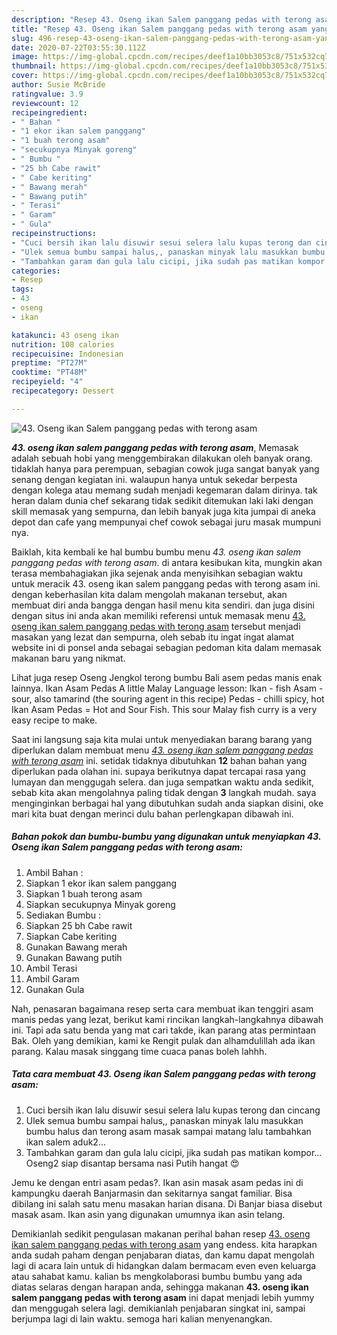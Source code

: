 ```yaml
---
description: "Resep 43. Oseng ikan Salem panggang pedas with terong asam yang Sempurna"
title: "Resep 43. Oseng ikan Salem panggang pedas with terong asam yang Sempurna"
slug: 496-resep-43-oseng-ikan-salem-panggang-pedas-with-terong-asam-yang-sempurna
date: 2020-07-22T03:55:30.112Z
image: https://img-global.cpcdn.com/recipes/deef1a10bb3053c8/751x532cq70/43-oseng-ikan-salem-panggang-pedas-with-terong-asam-foto-resep-utama.jpg
thumbnail: https://img-global.cpcdn.com/recipes/deef1a10bb3053c8/751x532cq70/43-oseng-ikan-salem-panggang-pedas-with-terong-asam-foto-resep-utama.jpg
cover: https://img-global.cpcdn.com/recipes/deef1a10bb3053c8/751x532cq70/43-oseng-ikan-salem-panggang-pedas-with-terong-asam-foto-resep-utama.jpg
author: Susie McBride
ratingvalue: 3.9
reviewcount: 12
recipeingredient:
- " Bahan "
- "1 ekor ikan salem panggang"
- "1 buah terong asam"
- "secukupnya Minyak goreng"
- " Bumbu "
- "25 bh Cabe rawit"
- " Cabe keriting"
- " Bawang merah"
- " Bawang putih"
- " Terasi"
- " Garam"
- " Gula"
recipeinstructions:
- "Cuci bersih ikan lalu disuwir sesui selera lalu kupas terong dan cincang"
- "Ulek semua bumbu sampai halus,, panaskan minyak lalu masukkan bumbu halus dan terong asam masak sampai matang lalu tambahkan ikan salem aduk2..."
- "Tambahkan garam dan gula lalu cicipi, jika sudah pas matikan kompor... Oseng2 siap disantap bersama nasi Putih hangat 😍"
categories:
- Resep
tags:
- 43
- oseng
- ikan

katakunci: 43 oseng ikan 
nutrition: 108 calories
recipecuisine: Indonesian
preptime: "PT27M"
cooktime: "PT48M"
recipeyield: "4"
recipecategory: Dessert

---
```



![43. Oseng ikan Salem panggang pedas with terong asam](https://img-global.cpcdn.com/recipes/deef1a10bb3053c8/751x532cq70/43-oseng-ikan-salem-panggang-pedas-with-terong-asam-foto-resep-utama.jpg)

<b><i>43. oseng ikan salem panggang pedas with terong asam</i></b>, Memasak adalah sebuah hobi yang menggembirakan dilakukan oleh banyak orang. tidaklah hanya para perempuan, sebagian cowok juga sangat banyak yang senang dengan kegiatan ini. walaupun hanya untuk sekedar berpesta dengan kolega atau memang sudah menjadi kegemaran dalam dirinya. tak heran dalam dunia chef sekarang tidak sedikit ditemukan laki laki dengan skill memasak yang sempurna, dan lebih banyak juga kita jumpai di aneka depot dan cafe yang mempunyai chef cowok sebagai juru masak mumpuni nya.

Baiklah, kita kembali ke hal bumbu bumbu menu <i>43. oseng ikan salem panggang pedas with terong asam</i>. di antara kesibukan kita, mungkin akan terasa membahagiakan jika sejenak anda menyisihkan sebagian waktu untuk meracik 43. oseng ikan salem panggang pedas with terong asam ini. dengan keberhasilan kita dalam mengolah makanan tersebut, akan membuat diri anda bangga dengan hasil menu kita sendiri. dan juga disini dengan situs ini anda akan memiliki referensi untuk memasak menu <u>43. oseng ikan salem panggang pedas with terong asam</u> tersebut menjadi masakan yang lezat dan sempurna, oleh sebab itu ingat ingat alamat website ini di ponsel anda sebagai sebagian pedoman kita dalam memasak makanan baru yang nikmat.

Lihat juga resep Oseng Jengkol terong bumbu Bali asem pedas manis enak lainnya. Ikan Asam Pedas A little Malay Language lesson: Ikan - fish Asam - sour, also tamarind (the souring agent in this recipe) Pedas - chilli spicy, hot Ikan Asam Pedas = Hot and Sour Fish. This sour Malay fish curry is a very easy recipe to make.


Saat ini langsung saja kita mulai untuk menyediakan barang barang yang diperlukan dalam membuat menu <u><i>43. oseng ikan salem panggang pedas with terong asam</i></u> ini. setidak tidaknya dibutuhkan <b>12</b> bahan bahan yang diperlukan pada olahan ini. supaya berikutnya dapat tercapai rasa yang lumayan dan menggugah selera. dan juga sempatkan waktu anda sedikit, sebab kita akan mengolahnya paling tidak dengan <b>3</b> langkah mudah. saya menginginkan berbagai hal yang dibutuhkan sudah anda siapkan disini, oke mari kita buat dengan merinci dulu bahan perlengkapan dibawah ini.

<!--inarticleads1-->

##### Bahan pokok dan bumbu-bumbu yang digunakan untuk menyiapkan 43. Oseng ikan Salem panggang pedas with terong asam:

1. Ambil  Bahan :
1. Siapkan 1 ekor ikan salem panggang
1. Siapkan 1 buah terong asam
1. Siapkan secukupnya Minyak goreng
1. Sediakan  Bumbu :
1. Siapkan 25 bh Cabe rawit
1. Siapkan  Cabe keriting
1. Gunakan  Bawang merah
1. Gunakan  Bawang putih
1. Ambil  Terasi
1. Ambil  Garam
1. Gunakan  Gula


Nah, penasaran bagaimana resep serta cara membuat ikan tenggiri asam manis pedas yang lezat, berikut kami rincikan langkah-langkahnya dibawah ini. Tapi ada satu benda yang mat cari takde, ikan parang atas permintaan Bak. Oleh yang demikian, kami ke Rengit pulak dan alhamdulillah ada ikan parang. Kalau masak singgang time cuaca panas boleh lahhh. 

<!--inarticleads2-->

##### Tata cara membuat 43. Oseng ikan Salem panggang pedas with terong asam:

1. Cuci bersih ikan lalu disuwir sesui selera lalu kupas terong dan cincang
1. Ulek semua bumbu sampai halus,, panaskan minyak lalu masukkan bumbu halus dan terong asam masak sampai matang lalu tambahkan ikan salem aduk2...
1. Tambahkan garam dan gula lalu cicipi, jika sudah pas matikan kompor... Oseng2 siap disantap bersama nasi Putih hangat 😍


Jemu ke dengan entri asam pedas?. Ikan asin masak asam pedas ini di kampungku daerah Banjarmasin dan sekitarnya sangat familiar. Bisa dibilang ini salah satu menu masakan harian disana. Di Banjar biasa disebut masak asam. Ikan asin yang digunakan umumnya ikan asin telang. 

Demikianlah sedikit pengulasan makanan perihal bahan resep <u>43. oseng ikan salem panggang pedas with terong asam</u> yang endess. kita harapkan anda sudah paham dengan penjabaran diatas, dan kamu dapat mengolah lagi di acara lain untuk di hidangkan dalam bermacam even even keluarga atau sahabat kamu. kalian bs mengkolaborasi bumbu bumbu yang ada diatas selaras dengan harapan anda, sehingga makanan <b>43. oseng ikan salem panggang pedas with terong asam</b> ini dapat menjadi lebih yummy dan menggugah selera lagi. demikianlah penjabaran singkat ini, sampai berjumpa lagi di lain waktu. semoga hari kalian menyenangkan.
